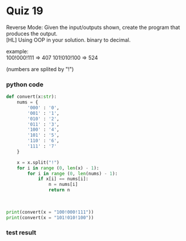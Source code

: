 # Quiz 19
Reverse Mode: Given the input/outputs shown, create the program that produces the output. <br>
[HL] Using OOP in your solution. binary to decimal.

example: <br>
100!000!111 => 407
101!010!100 => 524

(numbers are splited by "!")


### python code
```.py
def convert(x:str):
    nums = {
        '000' : '0',
        '001' : '1',
        '010' : '2',
        '011' : '3',
        '100' : '4',
        '101' : '5',
        '110' : '6',
        '111' : '7'
    }

    x = x.split("!")
    for i in range (0, len(x) - 1):
        for i in range (0, len(nums) - 1):
            if x[i] == nums[i]:
                n = nums[i]
                return n
                
    
    
print(convert(x = "100!000!111"))
print(convert(x = "101!010!100"))
```

### test result
